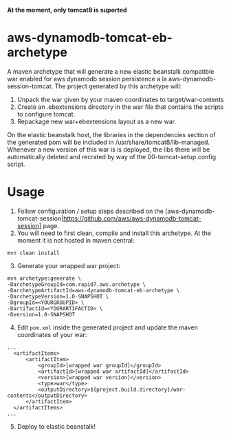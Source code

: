 **__At the moment, only tomcat8 is suported__**

# aws-dynamodb-tomcat-eb-archetype
A maven archetype that will generate a new elastic beanstalk compatible war enabled for aws dynamodb session persistence a la aws-dynamodb-session-tomcat. The project generated by this archetype will:

1.  Unpack the war given by your maven coordinates to target/war-contents
2.  Create an .ebextensions directory in the war file that contains the scripts to configure tomcat.
3.  Repackage new war+ebextensions layout as a new war.

On the elastic beanstalk host, the libraries in the dependencies section of the generated pom will be included in /usr/share/tomcat8/lib-managed. Whenever a new version of this war is is deployed, the libs there will be automatically deleted and recrated by way of the 00-tomcat-setup.config script.

# Usage
1.  Follow configuration / setup steps described on the [aws-dynamodb-tomcat-session|https://github.com/aws/aws-dynamodb-tomcat-session] page.
2.  You will need to first clean, compile and install this archetype. At the moment it is not hosted in maven central:

  ```
  mvn clean install
  ```
3.  Generate your wrapped war project:

  ```
  mvn archetype:generate \
  -DarchetypeGroupId=com.rapid7.aws.archetype \
  -DarchetypeArtifactId=aws-dynamodb-tomcat-eb-archetype \
  -DarchetypeVersion=1.0-SNAPSHOT \
  -DgroupId=<YOURGROUPID> \
  -DartifactId=<YOURARTIFACTID> \
  -Dversion=1.0-SNAPSHOT
  ```

4.  Edit ``pom.xml`` inside the generated project and update the maven coordinates of your war:

  ```
  ...
    <artifactItems>
        <artifactItem>
            <groupId>[wrapped war groupId]</groupId>
            <artifactId>[wrapped war artifactId]</artifactId>
            <version>[wrapped war version]</version>
            <type>war</type>
            <outputDirectory>${project.build.directory}/war-contents</outputDirectory>
        </artifactItem>
    </artifactItems>
  ...
  ```

5.  Deploy to elastic beanstalk!

